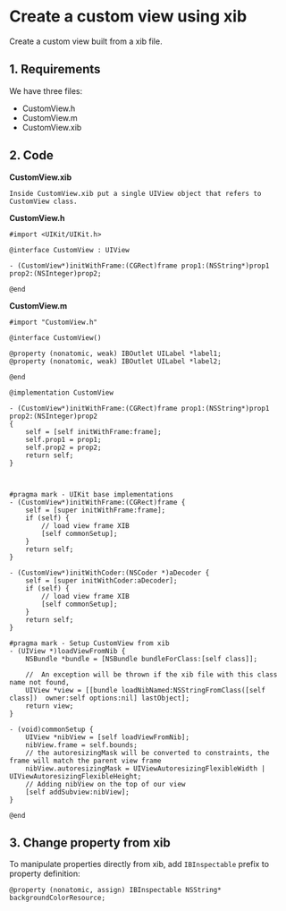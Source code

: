 # Create a custom view using xib

Create a custom view built from a xib file.

## 1. Requirements

We have three files:

* CustomView.h
* CustomView.m
* CustomView.xib

## 2. Code

**CustomView.xib**
```
Inside CustomView.xib put a single UIView object that refers to CustomView class.
```

**CustomView.h**
```objc
#import <UIKit/UIKit.h>

@interface CustomView : UIView

- (CustomView*)initWithFrame:(CGRect)frame prop1:(NSString*)prop1 prop2:(NSInteger)prop2;

@end
```


**CustomView.m**
```objc
#import "CustomView.h"

@interface CustomView()

@property (nonatomic, weak) IBOutlet UILabel *label1;
@property (nonatomic, weak) IBOutlet UILabel *label2;

@end

@implementation CustomView

- (CustomView*)initWithFrame:(CGRect)frame prop1:(NSString*)prop1 prop2:(NSInteger)prop2
{
    self = [self initWithFrame:frame];
    self.prop1 = prop1;
    self.prop2 = prop2;
    return self;
}



#pragma mark - UIKit base implementations
- (CustomView*)initWithFrame:(CGRect)frame {
    self = [super initWithFrame:frame];
    if (self) {
        // load view frame XIB
        [self commonSetup];
    }
    return self;
}

- (CustomView*)initWithCoder:(NSCoder *)aDecoder {
    self = [super initWithCoder:aDecoder];
    if (self) {
        // load view frame XIB
        [self commonSetup];
    }
    return self;
}

#pragma mark - Setup CustomView from xib
- (UIView *)loadViewFromNib {
    NSBundle *bundle = [NSBundle bundleForClass:[self class]];
    
    //  An exception will be thrown if the xib file with this class name not found,
    UIView *view = [[bundle loadNibNamed:NSStringFromClass([self class])  owner:self options:nil] lastObject];
    return view;
}

- (void)commonSetup {
    UIView *nibView = [self loadViewFromNib];
    nibView.frame = self.bounds;
    // the autoresizingMask will be converted to constraints, the frame will match the parent view frame
    nibView.autoresizingMask = UIViewAutoresizingFlexibleWidth | UIViewAutoresizingFlexibleHeight;
    // Adding nibView on the top of our view
    [self addSubview:nibView];
}

@end
```

## 3. Change property from xib

To manipulate properties directly from xib, add `IBInspectable` prefix to property definition:

```objc
@property (nonatomic, assign) IBInspectable NSString* backgroundColorResource;
```
